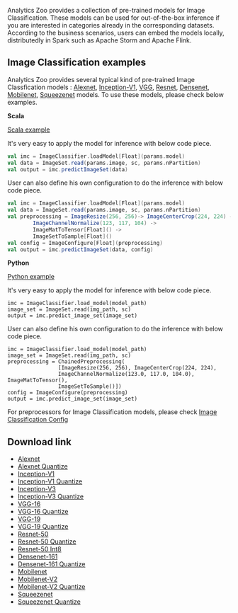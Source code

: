Analytics Zoo provides a collection of pre-trained models for Image Classification. These models can be used for out-of-the-box inference if you are interested in categories already in the corresponding datasets. According to the business scenarios, users can embed the models locally, distributedly in Spark such as Apache Storm and Apache Flink.

## Image Classification examples

Analytics Zoo provides several typical kind of pre-trained Image Classfication models : [Alexnet](http://papers.nips.cc/paper/4824-imagenet-classification-with-deep-convolutional-neural-networksese), [Inception-V1](https://arxiv.org/abs/1409.4842), [VGG](https://arxiv.org/abs/1409.1556), [Resnet](https://arxiv.org/abs/1512.03385), [Densenet](https://arxiv.org/abs/1608.06993), [Mobilenet](https://arxiv.org/abs/1704.04861), [Squeezenet](https://arxiv.org/abs/1602.07360) models. To use these models, please check below examples.


**Scala**


[Scala example](https://github.com/intel-analytics/analytics-zoo/tree/master/zoo/src/main/scala/com/intel/analytics/zoo/examples/imageclassification)

It's very easy to apply the model for inference with below code piece.

```scala
val imc = ImageClassifier.loadModel[Float](params.model)
val data = ImageSet.read(params.image, sc, params.nPartition)
val output = imc.predictImageSet(data)
```

User can also define his own configuration to do the inference with below code piece.

```scala
val imc = ImageClassifier.loadModel[Float](params.model)
val data = ImageSet.read(params.image, sc, params.nPartition)
val preprocessing = ImageResize(256, 256)-> ImageCenterCrop(224, 224) ->
        ImageChannelNormalize(123, 117, 104) ->
        ImageMatToTensor[Float]() ->
        ImageSetToSample[Float]()
val config = ImageConfigure[Float](preprocessing)        
val output = imc.predictImageSet(data, config)
```

**Python**

[Python example](https://github.com/intel-analytics/analytics-zoo/tree/master/pyzoo/zoo/examples/imageclassification)

It's very easy to apply the model for inference with below code piece.
```
imc = ImageClassifier.load_model(model_path)
image_set = ImageSet.read(img_path, sc)
output = imc.predict_image_set(image_set)
```

User can also define his own configuration to do the inference with below code piece.
```
imc = ImageClassifier.load_model(model_path)
image_set = ImageSet.read(img_path, sc)
preprocessing = ChainedPreprocessing(
                [ImageResize(256, 256), ImageCenterCrop(224, 224),
                ImageChannelNormalize(123.0, 117.0, 104.0), ImageMatToTensor(),
                ImageSetToSample()])
config = ImageConfigure(preprocessing) 
output = imc.predict_image_set(image_set)
```

For preprocessors for Image Classification models, please check [Image Classification Config](https://github.com/intel-analytics/analytics-zoo/blob/master/zoo/src/main/scala/com/intel/analytics/zoo/models/image/imageclassification/ImageClassificationConfig.scala)

## Download link

* [Alexnet](https://sourceforge.net/projects/analytics-zoo/files/analytics-zoo-models/imageclassification/imagenet/analytics-zoo_alexnet_imagenet_0.1.0.model)
* [Alexnet Quantize](https://sourceforge.net/projects/analytics-zoo/files/analytics-zoo-models/imageclassification/imagenet/analytics-zoo_alexnet-quantize_imagenet_0.1.0.model)
* [Inception-V1](https://sourceforge.net/projects/analytics-zoo/files/analytics-zoo-models/imageclassification/imagenet/analytics-zoo_inception-v1_imagenet_0.1.0.model)
* [Inception-V1 Quantize](https://sourceforge.net/projects/analytics-zoo/files/analytics-zoo-models/imageclassification/imagenet/analytics-zoo_inception-v1-quantize_imagenet_0.1.0.model)
* [Inception-V3](https://sourceforge.net/projects/analytics-zoo/files/analytics-zoo-models/analytics-zoo_inception-v3_imagenet_0.1.0.model)
* [Inception-V3 Quantize](https://sourceforge.net/projects/analytics-zoo/files/analytics-zoo-models/analytics-zoo_inception-v3-quantize_imagenet_0.1.0.model)
* [VGG-16](https://sourceforge.net/projects/analytics-zoo/files/analytics-zoo-models/imageclassification/imagenet/analytics-zoo_vgg-16_imagenet_0.1.0.model)
* [VGG-16 Quantize](https://sourceforge.net/projects/analytics-zoo/files/analytics-zoo-models/imageclassification/imagenet/analytics-zoo_vgg-16-quantize_imagenet_0.1.0.model)
* [VGG-19](https://sourceforge.net/projects/analytics-zoo/files/analytics-zoo-models/imageclassification/imagenet/analytics-zoo_vgg-19_imagenet_0.1.0.model)
* [VGG-19 Quantize](https://sourceforge.net/projects/analytics-zoo/files/analytics-zoo-models/imageclassification/imagenet/analytics-zoo_vgg-19-quantize_imagenet_0.1.0.model)
* [Resnet-50](https://sourceforge.net/projects/analytics-zoo/files/analytics-zoo-models/imageclassification/imagenet/analytics-zoo_resnet-50_imagenet_0.1.0.model)
* [Resnet-50 Quantize](https://sourceforge.net/projects/analytics-zoo/files/analytics-zoo-models/imageclassification/imagenet/analytics-zoo_resnet-50-quantize_imagenet_0.1.0.model)
* [Resnet-50 Int8](https://sourceforge.net/projects/analytics-zoo/files/analytics-zoo-models/imageclassification/imagenet/analytics-zoo_resnet-50-int8_imagenet_0.5.0.model)
* [Densenet-161](https://sourceforge.net/projects/analytics-zoo/files/analytics-zoo-models/imageclassification/imagenet/analytics-zoo_densenet-161_imagenet_0.1.0.model)
* [Densenet-161 Quantize](https://sourceforge.net/projects/analytics-zoo/files/analytics-zoo-models/imageclassification/imagenet/analytics-zoo_densenet-161-quantize_imagenet_0.1.0.model)
* [Mobilenet](https://sourceforge.net/projects/analytics-zoo/files/analytics-zoo-models/imageclassification/imagenet/analytics-zoo_mobilenet_imagenet_0.1.0.model)
* [Mobilenet-V2](https://sourceforge.net/projects/analytics-zoo/files/analytics-zoo-models/analytics-zoo_mobilenet-v2_imagenet_0.1.0.model)
* [Mobilenet-V2 Quantize](https://sourceforge.net/projects/analytics-zoo/files/analytics-zoo-models/analytics-zoo_mobilenet-v2-quantize_imagenet_0.1.0.model)
* [Squeezenet](https://sourceforge.net/projects/analytics-zoo/files/analytics-zoo-models/imageclassification/imagenet/analytics-zoo_squeezenet_imagenet_0.1.0.model)
* [Squeezenet Quantize](https://sourceforge.net/projects/analytics-zoo/files/analytics-zoo-models/imageclassification/imagenet/analytics-zoo_squeezenet-quantize_imagenet_0.1.0.model)
